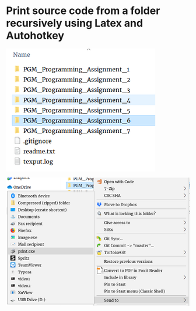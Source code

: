 # Print source code from a folder recursively using Latex and Autohotkey

![select](docs/images/select.png)

![sendto](docs/images/sendto.png)